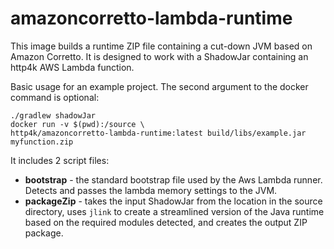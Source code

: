 # amazoncorretto-lambda-runtime

This image builds a runtime ZIP file containing a cut-down JVM based on Amazon Corretto. It is designed to work with a ShadowJar containing an http4k AWS Lambda function.

Basic usage for an example project. The second argument to the docker command is optional:
```shell
./gradlew shadowJar
docker run -v $(pwd):/source \
http4k/amazoncorretto-lambda-runtime:latest build/libs/example.jar myfunction.zip
```

It includes 2 script files:
- **bootstrap** - the standard bootstrap file used by the Aws Lambda runner. Detects and passes the lambda memory settings to the JVM. 
- **packageZip** - takes the input ShadowJar from the location in the source directory, uses `jlink` to create a streamlined version of the Java runtime based on the required modules detected, and creates the output ZIP package. 
